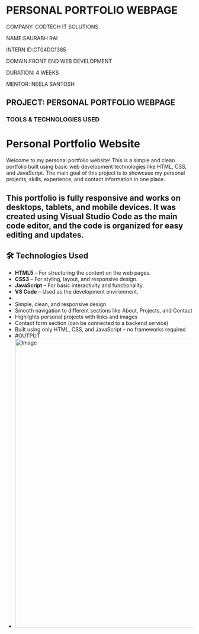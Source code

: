 # PERSONAL PORTFOLIO WEBPAGE

COMPANY: CODTECH IT SOLUTIONS

NAME:SAURABH RAI

INTERN ID:CT04DG1385

DOMAIN:FRONT END WEB DEVELOPMENT

DURATION: 4 WEEKS

MENTOR: NEELA SANTOSH

## PROJECT: PERSONAL PORTFOLIO WEBPAGE

### TOOLS & TECHNOLOGIES USED
# Personal Portfolio Website

Welcome to my personal portfolio website! This is a simple and clean portfolio built using basic web development technologies like HTML, CSS, and JavaScript. The main goal of this project is to showcase my personal projects, skills, experience, and contact information in one place.

This portfolio is fully responsive and works on desktops, tablets, and mobile devices. It was created using Visual Studio Code as the main code editor, and the code is organized for easy editing and updates.
---
## 🛠 Technologies Used

- **HTML5** – For structuring the content on the web pages.
- **CSS3** – For styling, layout, and responsive design.
- **JavaScript** – For basic interactivity and functionality.
- **VS Code** – Used as the development environment.
- 
- Simple, clean, and responsive design
- Smooth navigation to different sections like About, Projects, and Contact
- Highlights personal projects with links and images
- Contact form section (can be connected to a backend service)
- Built using only HTML, CSS, and JavaScript – no frameworks required
- #OUTPUT
- <img width="1885" height="782" alt="Image" src="https://github.com/user-attachments/assets/1e01969e-8ed1-4def-8799-7d3430236c48" />
